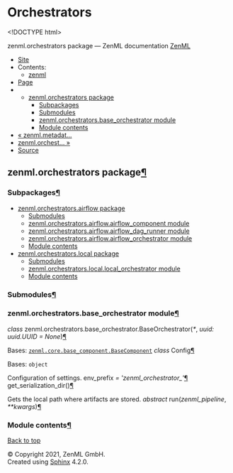 # Orchestrators

&lt;!DOCTYPE html&gt;

zenml.orchestrators package — ZenML documentation  [ZenML](https://github.com/zenml-io/zenml/tree/25d9c27ff1e23c67d7247993006f83f8404d83c4/docs/sphinx_docs/_build/html/index.html)

*  [Site](https://github.com/zenml-io/zenml/tree/25d9c27ff1e23c67d7247993006f83f8404d83c4/docs/sphinx_docs/_build/html/index.html)
  * Contents:
    * [zenml](https://github.com/zenml-io/zenml/tree/25d9c27ff1e23c67d7247993006f83f8404d83c4/docs/sphinx_docs/_build/html/modules.html)
*  [Page](./)
  * * [zenml.orchestrators package](./)
      * [Subpackages](./#subpackages)
      * [Submodules](./#submodules)
      * [zenml.orchestrators.base\_orchestrator module](./#module-zenml.orchestrators.base_orchestrator)
      * [Module contents](./#module-zenml.orchestrators)
* [ « zenml.metadat...](../zenml.metadata.md)
* [ zenml.orchest... »](https://github.com/zenml-io/zenml/tree/25d9c27ff1e23c67d7247993006f83f8404d83c4/docs/sphinx_docs/_build/html/zenml.orchestrators.airflow.html)
*  [Source](https://github.com/zenml-io/zenml/tree/25d9c27ff1e23c67d7247993006f83f8404d83c4/docs/sphinx_docs/_build/html/_sources/zenml.orchestrators.rst.txt)

## zenml.orchestrators package[¶](./#zenml-orchestrators-package)

### Subpackages[¶](./#subpackages)

* [zenml.orchestrators.airflow package](https://github.com/zenml-io/zenml/tree/25d9c27ff1e23c67d7247993006f83f8404d83c4/docs/sphinx_docs/_build/html/zenml.orchestrators.airflow.html)
  * [Submodules](https://github.com/zenml-io/zenml/tree/25d9c27ff1e23c67d7247993006f83f8404d83c4/docs/sphinx_docs/_build/html/zenml.orchestrators.airflow.html#submodules)
  * [zenml.orchestrators.airflow.airflow\_component module](https://github.com/zenml-io/zenml/tree/25d9c27ff1e23c67d7247993006f83f8404d83c4/docs/sphinx_docs/_build/html/zenml.orchestrators.airflow.html#zenml-orchestrators-airflow-airflow-component-module)
  * [zenml.orchestrators.airflow.airflow\_dag\_runner module](https://github.com/zenml-io/zenml/tree/25d9c27ff1e23c67d7247993006f83f8404d83c4/docs/sphinx_docs/_build/html/zenml.orchestrators.airflow.html#zenml-orchestrators-airflow-airflow-dag-runner-module)
  * [zenml.orchestrators.airflow.airflow\_orchestrator module](https://github.com/zenml-io/zenml/tree/25d9c27ff1e23c67d7247993006f83f8404d83c4/docs/sphinx_docs/_build/html/zenml.orchestrators.airflow.html#zenml-orchestrators-airflow-airflow-orchestrator-module)
  * [Module contents](https://github.com/zenml-io/zenml/tree/25d9c27ff1e23c67d7247993006f83f8404d83c4/docs/sphinx_docs/_build/html/zenml.orchestrators.airflow.html#module-zenml.orchestrators.airflow)
* [zenml.orchestrators.local package](zenml.orchestrators.local.md)
  * [Submodules](zenml.orchestrators.local.md#submodules)
  * [zenml.orchestrators.local.local\_orchestrator module](zenml.orchestrators.local.md#module-zenml.orchestrators.local.local_orchestrator)
  * [Module contents](zenml.orchestrators.local.md#module-zenml.orchestrators.local)

### Submodules[¶](./#submodules)

### zenml.orchestrators.base\_orchestrator module[¶](./#module-zenml.orchestrators.base_orchestrator)

 _class_ zenml.orchestrators.base\_orchestrator.BaseOrchestrator\(_\*_, _uuid: uuid.UUID = None_\)[¶](./#zenml.orchestrators.base_orchestrator.BaseOrchestrator)

Bases: [`zenml.core.base_component.BaseComponent`](../zenml.core.md#zenml.core.base_component.BaseComponent) _class_ Config[¶](./#zenml.orchestrators.base_orchestrator.BaseOrchestrator.Config)

Bases: `object`

Configuration of settings. env\_prefix _= 'zenml\_orchestrator\_'_[¶](./#zenml.orchestrators.base_orchestrator.BaseOrchestrator.Config.env_prefix) get\_serialization\_dir\(\)[¶](./#zenml.orchestrators.base_orchestrator.BaseOrchestrator.get_serialization_dir)

Gets the local path where artifacts are stored. _abstract_ run\(_zenml\_pipeline_, _\*\*kwargs_\)[¶](./#zenml.orchestrators.base_orchestrator.BaseOrchestrator.run)

### Module contents[¶](./#module-zenml.orchestrators)

 [Back to top](./)

 © Copyright 2021, ZenML GmbH.  
 Created using [Sphinx](http://sphinx-doc.org/) 4.2.0.  


